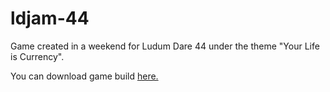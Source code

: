 # ldjam-44
Game created in a weekend for Ludum Dare 44 under the theme "Your Life is Currency".

You can download game build <a href="https://edusrmt.itch.io/slimevery">here.</a>
